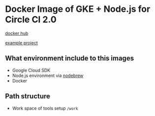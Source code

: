 # Docker Image of GKE + Node.js for Circle CI 2.0

[docker hub](https://hub.docker.com/r/vvakame/circleci-gke/)

[example project](https://github.com/vvakame/vvaka.me)

## What environment include to this images

* Google Cloud SDK
* Node.js environment via [nodebrew](https://github.com/hokaccha/nodebrew)
* Docker

## Path structure

* Work space of tools setup `/work`
